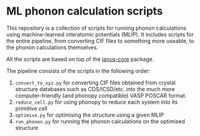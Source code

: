 # ML phonon calculation scripts

This repository is a collection of scripts for running phonon calculations using machine-learned interatomic potentials
(MLIP). It includes scripts for the entire pipeline, from converting CIF files to something more useable, to the 
phonon calculations themselves.

All the scripts are based on top of the [janus-core](https://stfc.github.io/janus-core/index.html) package.

The pipeline consists of the scripts in the following order:

1. `convert_to_xyz.py` for converting CIF files obtained from crystal structure databases such as CDS/ICSD/etc. into the 
much more computer-friendly (and phonopy compatible) VASP POSCAR format.
2. `reduce_cell.py` for using phonopy to reduce each system into its primitive cell
3. `optimise.py` for optimising the structure using a given MLIP
4. `run_phonon.py` for running the phonon calculations on the optimised structure